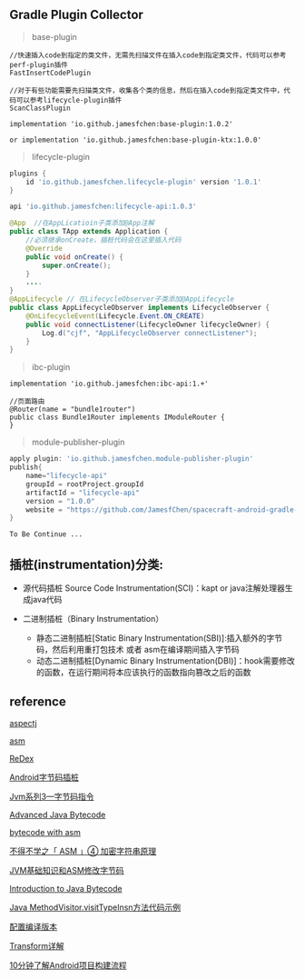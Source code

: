 ## Gradle Plugin Collector

> base-plugin
```
//快速插入code到指定的类文件，无需先扫描文件在插入code到指定类文件，代码可以参考perf-plugin插件
FastInsertCodePlugin

//对于有些功能需要先扫描类文件，收集各个类的信息，然后在插入code到指定类文件中，代码可以参考lifecycle-plugin插件
ScanClassPlugin

implementation 'io.github.jamesfchen:base-plugin:1.0.2'

or implementation 'io.github.jamesfchen:base-plugin-ktx:1.0.0'
```

> lifecycle-plugin

```gradle
plugins {
    id 'io.github.jamesfchen.lifecycle-plugin' version '1.0.1'
}

api 'io.github.jamesfchen:lifecycle-api:1.0.3'
```

```java
@App  //在AppLicatioin子类添加@App注解
public class TApp extends Application {
    //必须继承onCreate，插桩代码会在这里插入代码
    @Override
    public void onCreate() {
        super.onCreate();
    }
    ....
}
@AppLifecycle // 在LifecycleObserver子类添加@AppLifecycle
public class AppLifecycleObserver implements LifecycleObserver {
    @OnLifecycleEvent(Lifecycle.Event.ON_CREATE)
    public void connectListener(LifecycleOwner lifecycleOwner) {
        Log.d("cjf", "AppLifecycleObserver connectListener");
    }
}
```

> ibc-plugin

```
implementation 'io.github.jamesfchen:ibc-api:1.+'

//页面路由
@Router(name = "bundle1router")
public class Bundle1Router implements IModuleRouter {
}
```
> module-publisher-plugin

```gradle
apply plugin: 'io.github.jamesfchen.module-publisher-plugin'
publish{
    name="lifecycle-api"
    groupId = rootProject.groupId
    artifactId = "lifecycle-api"
    version = "1.0.0"
    website = "https://github.com/JamesfChen/spacecraft-android-gradle-plugin"
}
```

`To Be Continue ...`

## 插桩(instrumentation)分类:

- 源代码插桩 Source Code Instrumentation(SCI)：kapt or java注解处理器生成java代码

- 二进制插桩（Binary Instrumentation）
    - 静态二进制插桩[Static Binary Instrumentation(SBI)]:插入额外的字节码，然后利用重打包技术 或者 asm在编译期间插入字节码
    - 动态二进制插桩[Dynamic Binary Instrumentation(DBI)]：hook需要修改的函数，在运行期间将本应该执行的函数指向篡改之后的函数

## reference
[aspectj](https://www.eclipse.org/aspectj/)

[asm](https://asm.ow2.io/index.html)

[ReDex](https://github.com/facebook/redex)

[Android字节码插桩](https://www.daimajiaoliu.com/daima/4795c92d31003fc)

[Jvm系列3—字节码指令](http://gityuan.com/2015/10/24/jvm-bytecode-grammar/)

[Advanced Java Bytecode ](https://www.jrebel.com/blog/java-bytecode-tutorial)

[bytecode with asm](https://courses.cs.ut.ee/MTAT.05.085/2016_spring/uploads/Main/Generating_bytecode.pdf)

[不得不学之「 ASM 」④ 加密字符串原理](https://www.yuque.com/mr.s/hs39hv/yrzlp5?language=zh-cn)

[JVM基础知识和ASM修改字节码](https://blog.csdn.net/sweatOtt/article/details/88114002)

[Introduction to Java Bytecode](https://dzone.com/articles/introduction-to-java-bytecode)

[Java MethodVisitor.visitTypeInsn方法代码示例](https://vimsky.com/examples/detail/java-method-org.objectweb.asm.MethodVisitor.visitTypeInsn.html)

[配置编译版本](https://developer.android.com/studio/build)

[Transform详解](https://www.jianshu.com/p/37a5e058830a)

[10分钟了解Android项目构建流程](https://juejin.cn/post/6844903555795517453#heading-8) 
